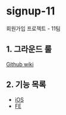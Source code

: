 # signup-11
회원가입 프로젝트 - 11팀

## 1. 그라운드 룰 

[Github wiki][ground-rule]



## 2. 기능 목록 

* [iOS][iOS-list]
* [FE][FE-list]

[ground-rule]: https://github.com/codesquad-memeber-2020/signup-11/wiki/%EA%B7%B8%EB%9D%BC%EC%9A%B4%EB%93%9C-%EB%A3%B0
[iOS-list]: https://github.com/codesquad-memeber-2020/signup-11/wiki/iOS-%EA%B8%B0%EB%8A%A5%EB%AA%A9%EB%A1%9D 
[FE-list]: https://github.com/codesquad-memeber-2020/signup-11/wiki/FE-%EA%B8%B0%EB%8A%A5%EB%AA%A9%EB%A1%9D 
[spread-sheet]:https://docs.google.com/spreadsheets/d/1TbW89rU3hsL2aIAoNEiQA1i6cu5iaMkXKbpbfciA15E/edit?usp=sharing
